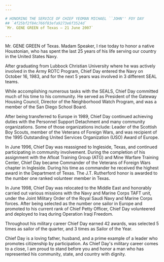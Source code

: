 ```yaml
---
---

# HONORING THE SERVICE OF CHIEF YEOMAN MICHAEL ``JOHN'' FOY DAY
## `4f25bf2f84c766f83efa9273e6f3524d`
`Mr. GENE GREEN of Texas — 21 June 2007`

---
```



Mr. GENE GREEN of Texas. Madam Speaker, I rise today to honor a 
native Houstonian, who has spent the last 25 years of his life serving 
our country in the United States Navy.

After graduating from Lubbock Christian University where he was 
actively involved in the Army ROTC Program, Chief Day entered the Navy 
on October 16, 1983, and for the next 5 years was involved in 3 
different SEAL teams.

While accomplishing numerous tasks with the SEALS, Chief Day 
committed much of his time to his community. He served as President of 
the Gateway Housing Council, Director of the Neighborhood Watch 
Program, and was a member of the San Diego School Board.

After being transferred to Europe in 1989, Chief Day continued 
achieving duties with the Personnel Support Detachment and many 
community organizations. Some of those organizations include: Leader of 
the Scottish Boy Scouts, member of the Veterans of Foreign Wars, and 
was recipient of the 1995 Outstanding United Services Organization 
(USO) Award of Europe.

In June 1996, Chief Day was reassigned to Ingleside, Texas, and 
continued participating in community involvement. During the completion 
of his assignment with the Afloat Training Group (ATG) and Mine Warfare 
Training Center, Chief Day became Commander of the Veterans of Foreign 
Wars chapter in Ingleside. During his time as commander he received the 
highest award in the Department of Texas. The J.T. Rutherford honor is 
awarded to the number one ranked volunteer member in Texas.

In June 1998, Chief Day was relocated to the Middle East and 
honorably carried out various missions with the Navy and Marine Corps 
TAFT unit, under the Joint Military Order of the Royal Saudi Navy and 
Marine Corps forces. After being selected as the number one sailor in 
Europe and promoted to his current rank of Chief Petty Officer, Chief 
Day volunteered and deployed to Iraq during Operation Iraqi Freedom.

Throughout his military career Chief Day earned 42 awards, was 
selected 5 times as sailor of the quarter, and 3 times as Sailor of the 
Year.

Chief Day is a loving father, husband, and a prime example of a 
leader who promotes citizenship by participation. As Chief Day's 
military career comes to a close, I am proud to stand before you and 
honor a man who has represented his community, state, and country with 
dignity.
